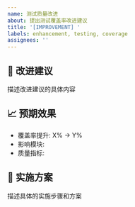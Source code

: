 ```yaml
---
name: 测试质量改进
about: 提出测试覆盖率改进建议
title: '[IMPROVEMENT] '
labels: enhancement, testing, coverage
assignees: ''
---
```


## 🚀 改进建议
描述改进建议的具体内容

## 📈 预期效果
- 覆盖率提升: X% -> Y%
- 影响模块:
- 质量指标:

## 🔧 实施方案
描述具体的实施步骤和方案
